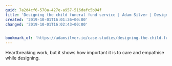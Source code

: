 ```yaml
---
guid: 7a2d4cf6-578a-427e-a957-516dafc5b94f
title: 'Designing the child funeral fund service | Adam Silver | Designer, London, UK.'
created: '2019-10-01T16:01:36+00:00'
changed: '2019-10-01T16:02:43+00:00'


bookmark_of: 'https://adamsilver.io/case-studies/designing-the-child-funeral-fund-service/'
---
```


Heartbreaking work, but it shows how important it is to care and empathise while designing. 
